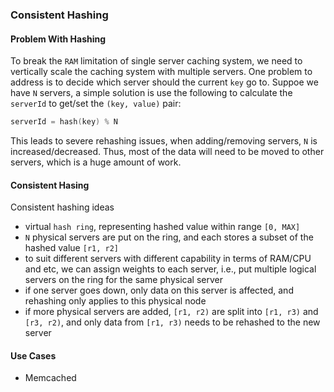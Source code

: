 ### Consistent Hashing
#### Problem With Hashing
To break the `RAM` limitation of single server caching system, we need to vertically scale the caching system with multiple servers.
One problem to address is to decide which server should the current `key` go to. Suppoe we have `N` servers, a simple solution is use the following 
to calculate the `serverId` to get/set the `(key, value)` pair:
```cpp
serverId = hash(key) % N
```
This leads to severe rehashing issues, when adding/removing servers, `N` is increased/decreased. Thus, most of the data will need to be moved to other servers,
which is a huge amount of work.

#### Consistent Hasing
Consistent hashing ideas
- virtual `hash ring`, representing hashed value within range `[0, MAX]`
- `N` physical servers are put on the ring, and each stores a subset of the hashed value `[r1, r2]`
- to suit different servers with different capability in terms of RAM/CPU and etc, we can assign weights to each server, i.e., put multiple logical 
servers on the ring for the same physical server
- if one server goes down, only data on this server is affected, and rehashing only applies to this physical node
- if more physical servers are added, `[r1, r2)` are split into `[r1, r3)` and `[r3, r2)`, and only data from `[r1, r3)` needs to be rehashed to the new
server

#### Use Cases
- Memcached

